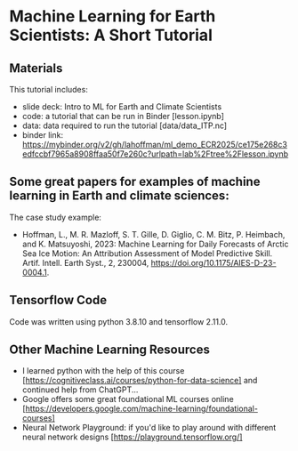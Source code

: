 # Machine Learning for Earth Scientists: A Short Tutorial

## Materials

This tutorial includes:
- slide deck: Intro to ML for Earth and Climate Scientists
- code: a tutorial that can be run in Binder [lesson.ipynb]
- data: data required to run the tutorial [data/data_ITP.nc]
- binder link: https://mybinder.org/v2/gh/lahoffman/ml_demo_ECR2025/ce175e268c3edfccbf7965a8908ffaa50f7e260c?urlpath=lab%2Ftree%2Flesson.ipynb

Some great papers for examples of machine learning in Earth and climate sciences: 
- 

The case study example: 
- Hoffman, L., M. R. Mazloff, S. T. Gille, D. Giglio, C. M. Bitz, P. Heimbach, and K. Matsuyoshi, 2023: Machine Learning for Daily Forecasts of Arctic Sea Ice Motion: An Attribution Assessment of Model Predictive Skill. Artif. Intell. Earth Syst., 2, 230004, https://doi.org/10.1175/AIES-D-23-0004.1.

## Tensorflow Code

Code was written using python 3.8.10 and tensorflow 2.11.0.

## Other Machine Learning Resources

- I learned python with the help of this course [https://cognitiveclass.ai/courses/python-for-data-science] and continued help from ChatGPT...
- Google offers some great foundational ML courses online [https://developers.google.com/machine-learning/foundational-courses]
- Neural Network Playground: if you'd like to play around with different neural network designs [https://playground.tensorflow.org/]
